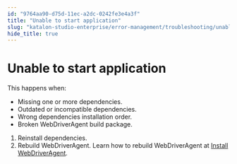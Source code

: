 ```yaml
---
id: "9764aa90-d75d-11ec-a2dc-0242fe3e4a3f"
title: "Unable to start application"
slug: "katalon-studio-enterprise/error-management/troubleshooting/unable-to-start-application"
hide_title: true
---
```


# <a id="troubleshooting-4166" class="anchor_top_offset"/><a id="ariaid-title1" class="anchor_top_offset"/>Unable to start application

<div xmlns="http://www.w3.org/1999/xhtml" className="bodydiv troubleSolution"><section className="section cause"><p className="p">This happens when:</p><ul className="ul"><li className="li">Missing one or more dependencies.</li><li className="li">Outdated or incompatible dependencies.</li><li className="li">Wrong dependencies installation order.</li><li className="li">Broken WebDriverAgent build package.</li></ul></section><section className="section remedy"><ol className="ol steps"><li className="li step"><span className="ph cmd">Reinstall dependencies.</span></li><li className="li step"><span className="ph cmd">Rebuild WebDriverAgent. Learn how to rebuild WebDriverAgent at <a className="xref j-external-link" href="https://docs.katalon.com/katalon-studio/docs/installing-webdriveragent-for-ios-devices.html" target="_blank">Install WebDriverAgent</a>.</span></li></ol></section></div>
